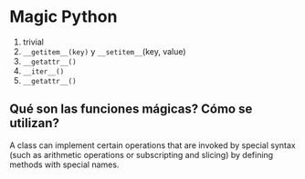 # Magic Python

1) trivial
2) `__getitem__(key)` y `__setitem__`(key, value)
3) `__getattr__()`
4) `__iter__()`
5) `__getattr__()`

## Qué son las funciones mágicas? Cómo se utilizan?

A class can implement certain operations that are invoked by special syntax (such as arithmetic operations or subscripting and slicing) by defining methods with special names.
